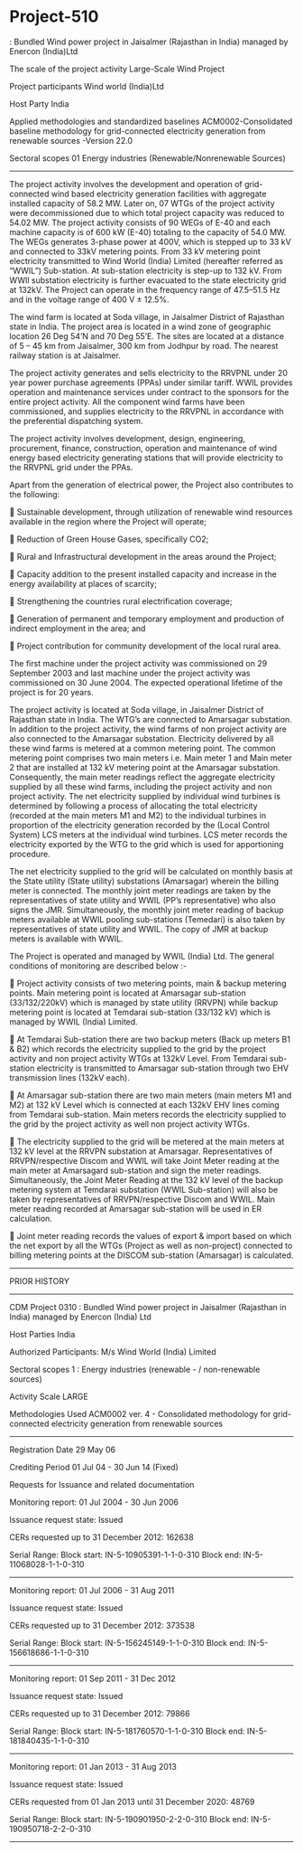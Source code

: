# Project-510
: Bundled Wind power project in Jaisalmer (Rajasthan in India) managed by Enercon (India)Ltd

The scale of the project activity Large-Scale Wind Project

Project participants Wind world (India)Ltd

Host Party India

Applied methodologies and standardized
baselines
ACM0002-Consolidated
baseline methodology for grid-connected
electricity generation from renewable sources
-Version 22.0

Sectoral scopes 01 Energy industries (Renewable/Nonrenewable Sources)
____________
The project activity involves the development and operation of grid-connected wind based electricity
generation facilities with aggregate installed capacity of 58.2 MW. Later on, 07 WTGs of the project activity were decommissioned due to which total project
capacity was reduced to 54.02 MW.  The project activity consists of 90 WEGs of E-40 and each machine capacity is of 600 kW (E-40) totaling to
the capacity of 54.0 MW. The WEGs generates 3-phase power at 400V, which is stepped up to 33 kV and
connected to 33kV metering points. From 33 kV metering point electricity transmitted to Wind World (India)
Limited (hereafter referred as “WWIL”) Sub-station. At sub-station electricity is step-up to 132 kV. From WWIl
substation electricity is further evacuated to the state electricity grid at 132kV. The Project can operate in the
frequency range of 47.5–51.5 Hz and in the voltage range of 400 V ± 12.5%.

The wind farm is located at Soda village, in Jaisalmer District of Rajasthan state in India. The project area
is located in a wind zone of geographic location 26 Deg 54’N and 70 Deg 55’E. The sites are located at a
distance of 5 – 45 km from Jaisalmer, 300 km from Jodhpur by road. The nearest railway station is at
Jaisalmer. 

The project activity generates and sells electricity to the RRVPNL under 20 year power purchase
agreements (PPAs) under similar tariff. WWIL provides operation and maintenance services under contract
to the sponsors for the entire project activity. All the component wind farms have been commissioned, and
supplies electricity to the RRVPNL in accordance with the preferential dispatching system.

The project activity involves development, design, engineering, procurement, finance, construction,
operation and maintenance of wind energy based electricity generating stations that will provide electricity to
the RRVPNL grid under the PPAs.

Apart from the generation of electrical power, the Project also contributes to the following:

 Sustainable development, through utilization of renewable wind resources available in the region where
the Project will operate;

 Reduction of Green House Gases, specifically CO2;

 Rural and Infrastructural development in the areas around the Project;

 Capacity addition to the present installed capacity and increase in the energy availability at places of
scarcity;

 Strengthening the countries rural electrification coverage;

 Generation of permanent and temporary employment and production of indirect employment in the area;
and

 Project contribution for community development of the local rural area.

The first machine under the project activity was commissioned on 29 September 2003 and last machine
under the project activity was commissioned on 30 June 2004. The expected operational lifetime of the
project is for 20 years.

The project activity is located at Soda village, in Jaisalmer District of Rajasthan state in India. The WTG’s are
connected to Amarsagar substation. In addition to the project activity, the wind farms of non project activity
are also connected to the Amarsagar substation. Electricity delivered by all these wind farms is metered at a
common metering point. The common metering point comprises two main meters i.e. Main meter 1 and Main
meter 2 that are installed at 132 kV metering point at the Amarsagar substation. Consequently, the main
meter readings reflect the aggregate electricity supplied by all these wind farms, including the project activity
and non project activity. The net electricity supplied by individual wind turbines is determined by following a
process of allocating the total electricity (recorded at the main meters M1 and M2) to the individual turbines
in proportion of the electricity generation recorded by the (Local Control System) LCS meters at the
individual wind turbines. LCS meter records the electricity exported by the WTG to the grid which is used for
apportioning procedure.

The net electricity supplied to the grid will be calculated on monthly basis at the State utility (State utility)
substations (Amarsagar) wherein the billing meter is connected. The monthly joint meter readings are taken
by the representatives of state utility and WWIL (PP’s representative) who also signs the JMR.
Simultaneously, the monthly joint meter reading of backup meters available at WWIL pooling sub-stations
(Temedari) is also taken by representatives of state utility and WWIL. The copy of JMR at backup meters is
available with WWIL. 

The Project is operated and managed by WWIL (India) Ltd. The general conditions of monitoring are
described below :-

 Project activity consists of two metering points, main & backup metering points. Main metering point is
located at Amarsagar sub-station (33/132/220kV) which is managed by state utility (RRVPN) while
backup metering point is located at Temdarai sub-station (33/132 kV) which is managed by WWIL
(India) Limited.

 At Temdarai Sub-station there are two backup meters (Back up meters B1 & B2) which records the
electricity supplied to the grid by the project activity and non project activity WTGs at 132kV Level. From
Temdarai sub-station electricity is transmitted to Amarsagar sub-station through two EHV transmission
lines (132kV each).

 At Amarsagar sub-station there are two main meters (main meters M1 and M2) at 132 kV Level which is
connected at each 132kV EHV lines coming from Temdarai sub-station. Main meters records the
electricity supplied to the grid by the project activity as well non project activity WTGs.

 The electricity supplied to the grid will be metered at the main meters at 132 kV level at the RRVPN
substation at Amarsagar. Representatives of RRVPN/respective Discom and WWIL will take Joint Meter
reading at the main meter at Amarsagard sub-station and sign the meter readings. Simultaneously, the
Joint Meter Reading at the 132 kV level of the backup metering system at Temdarai substation (WWIL
Sub-station) will also be taken by representatives of RRVPN/respective Discom and WWIL. Main meter
reading recorded at Amarsagar sub-station will be used in ER calculation.

 Joint meter reading records the values of export & import based on which the net export by all the WTGs
(Project as well as non-project) connected to billing metering points at the DISCOM sub-station
(Amarsagar) is calculated. 

___________

PRIOR HISTORY
___________
CDM Project 0310 : Bundled Wind power project in Jaisalmer (Rajasthan in India) managed by Enercon (India) Ltd

Host Parties	India 

Authorized Participants: M/s Wind World (India) Limited

Sectoral scopes	1 : Energy industries (renewable - / non-renewable sources)

Activity Scale	LARGE

Methodologies Used	ACM0002 ver. 4 - Consolidated methodology for grid-connected electricity generation from renewable sources
___________
Registration Date	29 May 06  

Crediting Period	01 Jul 04 - 30 Jun 14 (Fixed)

Requests for Issuance
and related documentation	

Monitoring report: 01 Jul 2004 - 30 Jun 2006 

Issuance request state: Issued

CERs requested up to 31 December 2012: 162638

Serial Range: Block start: IN-5-10905391-1-1-0-310      Block end: IN-5-11068028-1-1-0-310
____________
Monitoring report: 01 Jul 2006 - 31 Aug 2011 

Issuance request state: Issued

CERs requested up to 31 December 2012: 373538

Serial Range: Block start: IN-5-156245149-1-1-0-310      Block end: IN-5-156618686-1-1-0-310
___________

Monitoring report: 01 Sep 2011 - 31 Dec 2012

Issuance request state: Issued

CERs requested up to 31 December 2012: 79866

Serial Range: Block start: IN-5-181760570-1-1-0-310      Block end: IN-5-181840435-1-1-0-310
_______________
Monitoring report: 01 Jan 2013 - 31 Aug 2013

Issuance request state: Issued

CERs requested from 01 Jan 2013 until 31 December 2020: 48769

Serial Range: Block start: IN-5-190901950-2-2-0-310      Block end: IN-5-190950718-2-2-0-310
_______________
